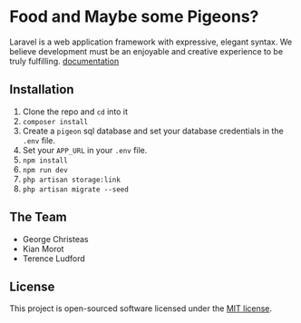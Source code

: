 # Food and Maybe some Pigeons?

Laravel is a web application framework with expressive, elegant syntax. We believe development must be an enjoyable and creative experience to be truly fulfilling. [documentation](https://laravel.com/docs)

## Installation

1. Clone the repo and `cd` into it
2. `composer install`
3. Create a `pigeon` sql database and set your database credentials in the `.env` file.
4. Set your `APP_URL` in your `.env` file.
5. `npm install`
6. `npm run dev`
7. `php artisan storage:link`
8. `php artisan migrate --seed`

## The Team
- George Christeas
- Kian Morot
- Terence Ludford 

## License

This project is open-sourced software licensed under the [MIT license](https://opensource.org/licenses/MIT).
